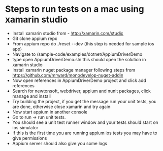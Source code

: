 Steps to run tests on a mac using xamarin studio
=========================

* Install xamarin studio from - http://xamarin.com/studio
* Git clone appium repo
* From appium repo do ./reset --dev  (this step is needed for sample ios app)
* Navigate to /sample-code/examples/dotnet/AppiumDriverDemo
* type open AppiumDriverDemo.sln this should open the solution in xamarin studio
* Install xamarin nuget package manager following steps from https://github.com/mrward/monodevelop-nuget-addin
* Now open references in AppiumDriverDemo project  and click add references
* Search for newtonsoft, webdriver, appium and nunit packages, click manage and install
* Try building the project, if you get the message run your unit tests, you are done, otherwise close xamarin and try again
* Now start appium in another console
* Go to run -> run unit tests.
* You should see a unit test runner window and your tests should start on ios simulator
* If this is the first time you are running appium ios tests you may have to give permissions
* Appium server should also give you some logs
